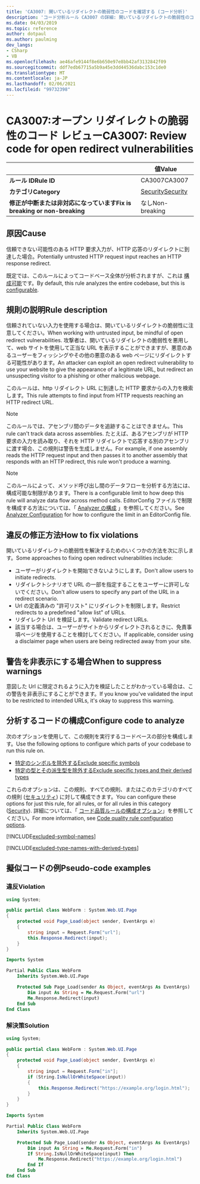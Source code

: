 ```yaml
---
title: 'CA3007: 開いているリダイレクトの脆弱性のコードを確認する (コード分析)'
description: 'コード分析ルール CA3007 の詳細: 開いているリダイレクトの脆弱性のコードを確認する'
ms.date: 04/03/2019
ms.topic: reference
author: dotpaul
ms.author: paulming
dev_langs:
- CSharp
- VB
ms.openlocfilehash: ae46afe9144f8e6b650e97e8bb42af3132842f09
ms.sourcegitcommit: ddf7edb67715a5b9a45e3dd44536dabc153c1de0
ms.translationtype: MT
ms.contentlocale: ja-JP
ms.lasthandoff: 02/06/2021
ms.locfileid: "99732398"
---
```

# <a name="ca3007-review-code-for-open-redirect-vulnerabilities"></a><span data-ttu-id="d47e9-103">CA3007:オープン リダイレクトの脆弱性のコード レビュー</span><span class="sxs-lookup"><span data-stu-id="d47e9-103">CA3007: Review code for open redirect vulnerabilities</span></span>

| | <span data-ttu-id="d47e9-104">値</span><span class="sxs-lookup"><span data-stu-id="d47e9-104">Value</span></span> |
|-|-|
| <span data-ttu-id="d47e9-105">**ルール ID**</span><span class="sxs-lookup"><span data-stu-id="d47e9-105">**Rule ID**</span></span> |<span data-ttu-id="d47e9-106">CA3007</span><span class="sxs-lookup"><span data-stu-id="d47e9-106">CA3007</span></span>|
| <span data-ttu-id="d47e9-107">**カテゴリ**</span><span class="sxs-lookup"><span data-stu-id="d47e9-107">**Category**</span></span> |[<span data-ttu-id="d47e9-108">Security</span><span class="sxs-lookup"><span data-stu-id="d47e9-108">Security</span></span>](security-warnings.md)|
| <span data-ttu-id="d47e9-109">**修正が中断または非対応になっています**</span><span class="sxs-lookup"><span data-stu-id="d47e9-109">**Fix is breaking or non-breaking**</span></span> |<span data-ttu-id="d47e9-110">なし</span><span class="sxs-lookup"><span data-stu-id="d47e9-110">Non-breaking</span></span>|

## <a name="cause"></a><span data-ttu-id="d47e9-111">原因</span><span class="sxs-lookup"><span data-stu-id="d47e9-111">Cause</span></span>

<span data-ttu-id="d47e9-112">信頼できない可能性のある HTTP 要求入力が、HTTP 応答のリダイレクトに到達した場合。</span><span class="sxs-lookup"><span data-stu-id="d47e9-112">Potentially untrusted HTTP request input reaches an HTTP response redirect.</span></span>

<span data-ttu-id="d47e9-113">既定では、このルールによってコードベース全体が分析されますが、これは [構成可能](#configure-code-to-analyze)です。</span><span class="sxs-lookup"><span data-stu-id="d47e9-113">By default, this rule analyzes the entire codebase, but this is [configurable](#configure-code-to-analyze).</span></span>

## <a name="rule-description"></a><span data-ttu-id="d47e9-114">規則の説明</span><span class="sxs-lookup"><span data-stu-id="d47e9-114">Rule description</span></span>

<span data-ttu-id="d47e9-115">信頼されていない入力を使用する場合は、開いているリダイレクトの脆弱性に注意してください。</span><span class="sxs-lookup"><span data-stu-id="d47e9-115">When working with untrusted input, be mindful of open redirect vulnerabilities.</span></span> <span data-ttu-id="d47e9-116">攻撃者は、開いているリダイレクトの脆弱性を悪用して、web サイトを使用して正当な URL を表示することができますが、悪意のあるユーザーをフィッシングやその他の悪意のある web ページにリダイレクトする可能性があります。</span><span class="sxs-lookup"><span data-stu-id="d47e9-116">An attacker can exploit an open redirect vulnerability to use your website to give the appearance of a legitimate URL, but redirect an unsuspecting visitor to a phishing or other malicious webpage.</span></span>

<span data-ttu-id="d47e9-117">このルールは、http リダイレクト URL に到達した HTTP 要求からの入力を検索します。</span><span class="sxs-lookup"><span data-stu-id="d47e9-117">This rule attempts to find input from HTTP requests reaching an HTTP redirect URL.</span></span>

> [!NOTE]
> <span data-ttu-id="d47e9-118">このルールでは、アセンブリ間のデータを追跡することはできません。</span><span class="sxs-lookup"><span data-stu-id="d47e9-118">This rule can't track data across assemblies.</span></span> <span data-ttu-id="d47e9-119">たとえば、あるアセンブリが HTTP 要求の入力を読み取り、それを HTTP リダイレクトで応答する別のアセンブリに渡す場合、この規則は警告を生成しません。</span><span class="sxs-lookup"><span data-stu-id="d47e9-119">For example, if one assembly reads the HTTP request input and then passes it to another assembly that responds with an HTTP redirect, this rule won't produce a warning.</span></span>

> [!NOTE]
> <span data-ttu-id="d47e9-120">このルールによって、メソッド呼び出し間のデータフローを分析する方法には、構成可能な制限があります。</span><span class="sxs-lookup"><span data-stu-id="d47e9-120">There is a configurable limit to how deep this rule will analyze data flow across method calls.</span></span> <span data-ttu-id="d47e9-121">EditorConfig ファイルで制限を構成する方法については、「 [Analyzer の構成](https://github.com/dotnet/roslyn-analyzers/blob/master/docs/Analyzer%20Configuration.md#dataflow-analysis) 」を参照してください。</span><span class="sxs-lookup"><span data-stu-id="d47e9-121">See [Analyzer Configuration](https://github.com/dotnet/roslyn-analyzers/blob/master/docs/Analyzer%20Configuration.md#dataflow-analysis) for how to configure the limit in an EditorConfig file.</span></span>

## <a name="how-to-fix-violations"></a><span data-ttu-id="d47e9-122">違反の修正方法</span><span class="sxs-lookup"><span data-stu-id="d47e9-122">How to fix violations</span></span>

<span data-ttu-id="d47e9-123">開いているリダイレクトの脆弱性を解決するためのいくつかの方法を次に示します。</span><span class="sxs-lookup"><span data-stu-id="d47e9-123">Some approaches to fixing open redirect vulnerabilities include:</span></span>

- <span data-ttu-id="d47e9-124">ユーザーがリダイレクトを開始できないようにします。</span><span class="sxs-lookup"><span data-stu-id="d47e9-124">Don't allow users to initiate redirects.</span></span>
- <span data-ttu-id="d47e9-125">リダイレクトシナリオで URL の一部を指定することをユーザーに許可しないでください。</span><span class="sxs-lookup"><span data-stu-id="d47e9-125">Don't allow users to specify any part of the URL in a redirect scenario.</span></span>
- <span data-ttu-id="d47e9-126">Url の定義済みの "許可リスト" にリダイレクトを制限します。</span><span class="sxs-lookup"><span data-stu-id="d47e9-126">Restrict redirects to a predefined "allow list" of URLs.</span></span>
- <span data-ttu-id="d47e9-127">リダイレクト Url を検証します。</span><span class="sxs-lookup"><span data-stu-id="d47e9-127">Validate redirect URLs.</span></span>
- <span data-ttu-id="d47e9-128">該当する場合は、ユーザーがサイトからリダイレクトされるときに、免責事項ページを使用することを検討してください。</span><span class="sxs-lookup"><span data-stu-id="d47e9-128">If applicable, consider using a disclaimer page when users are being redirected away from your site.</span></span>

## <a name="when-to-suppress-warnings"></a><span data-ttu-id="d47e9-129">警告を非表示にする場合</span><span class="sxs-lookup"><span data-stu-id="d47e9-129">When to suppress warnings</span></span>

<span data-ttu-id="d47e9-130">意図した Url に限定されるように入力を検証したことがわかっている場合は、この警告を非表示にすることができます。</span><span class="sxs-lookup"><span data-stu-id="d47e9-130">If you know you've validated the input to be restricted to intended URLs, it's okay to suppress this warning.</span></span>

## <a name="configure-code-to-analyze"></a><span data-ttu-id="d47e9-131">分析するコードの構成</span><span class="sxs-lookup"><span data-stu-id="d47e9-131">Configure code to analyze</span></span>

<span data-ttu-id="d47e9-132">次のオプションを使用して、この規則を実行するコードベースの部分を構成します。</span><span class="sxs-lookup"><span data-stu-id="d47e9-132">Use the following options to configure which parts of your codebase to run this rule on.</span></span>

- [<span data-ttu-id="d47e9-133">特定のシンボルを除外する</span><span class="sxs-lookup"><span data-stu-id="d47e9-133">Exclude specific symbols</span></span>](#exclude-specific-symbols)
- [<span data-ttu-id="d47e9-134">特定の型とその派生型を除外する</span><span class="sxs-lookup"><span data-stu-id="d47e9-134">Exclude specific types and their derived types</span></span>](#exclude-specific-types-and-their-derived-types)

<span data-ttu-id="d47e9-135">これらのオプションは、この規則、すべての規則、またはこのカテゴリのすべての規則 ([セキュリティ](security-warnings.md)) に対して構成できます。</span><span class="sxs-lookup"><span data-stu-id="d47e9-135">You can configure these options for just this rule, for all rules, or for all rules in this category ([Security](security-warnings.md)).</span></span> <span data-ttu-id="d47e9-136">詳細については、「 [コード品質ルールの構成オプション](../code-quality-rule-options.md)」を参照してください。</span><span class="sxs-lookup"><span data-stu-id="d47e9-136">For more information, see [Code quality rule configuration options](../code-quality-rule-options.md).</span></span>

[!INCLUDE[excluded-symbol-names](~/includes/code-analysis/excluded-symbol-names.md)]

[!INCLUDE[excluded-type-names-with-derived-types](~/includes/code-analysis/excluded-type-names-with-derived-types.md)]

## <a name="pseudo-code-examples"></a><span data-ttu-id="d47e9-137">擬似コードの例</span><span class="sxs-lookup"><span data-stu-id="d47e9-137">Pseudo-code examples</span></span>

### <a name="violation"></a><span data-ttu-id="d47e9-138">違反</span><span class="sxs-lookup"><span data-stu-id="d47e9-138">Violation</span></span>

```csharp
using System;

public partial class WebForm : System.Web.UI.Page
{
    protected void Page_Load(object sender, EventArgs e)
    {
        string input = Request.Form["url"];
        this.Response.Redirect(input);
    }
}
```

```vb
Imports System

Partial Public Class WebForm
    Inherits System.Web.UI.Page

    Protected Sub Page_Load(sender As Object, eventArgs As EventArgs)
        Dim input As String = Me.Request.Form("url")
        Me.Response.Redirect(input)
    End Sub
End Class
```

### <a name="solution"></a><span data-ttu-id="d47e9-139">解決策</span><span class="sxs-lookup"><span data-stu-id="d47e9-139">Solution</span></span>

```csharp
using System;

public partial class WebForm : System.Web.UI.Page
{
    protected void Page_Load(object sender, EventArgs e)
    {
        string input = Request.Form["in"];
        if (String.IsNullOrWhiteSpace(input))
        {
            this.Response.Redirect("https://example.org/login.html");
        }
    }
}
```

```vb
Imports System

Partial Public Class WebForm
    Inherits System.Web.UI.Page

    Protected Sub Page_Load(sender As Object, eventArgs As EventArgs)
        Dim input As String = Me.Request.Form("in")
        If String.IsNullOrWhiteSpace(input) Then
            Me.Response.Redirect("https://example.org/login.html")
        End If
    End Sub
End Class
```
